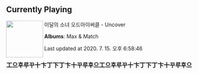## Currently Playing

<img align="left" width="100" src="https://lh3.googleusercontent.com/oNIJzTiOD6IJ-_ukVg1WSVKuYL48V2ls2PKXoOBM_xXnm9tFPw1G5kekCEYQFSy_Pa79mbWi8r44LqlzzQ">

이달의 소녀 오드아이써클 - Uncover

**Albums**: Max & Match

Last updated at 2020. 7. 15. 오후 6:58:46

### 工으후루꾸十卞丁下丁卞十꾸루후으工으후루꾸十卞丁下丁卞十꾸루후으

<!--
**20chan/20chan** is a ✨ _special_ ✨ repository because its `README.md` (this file) appears on your GitHub profile.

Here are some ideas to get you started:

- 🔭 I’m currently working on ...
- 🌱 I’m currently learning ...
- 👯 I’m looking to collaborate on ...
- 🤔 I’m looking for help with ...
- 💬 Ask me about ...
- 📫 How to reach me: ...
- 😄 Pronouns: ...
- ⚡ Fun fact: ...
-->
